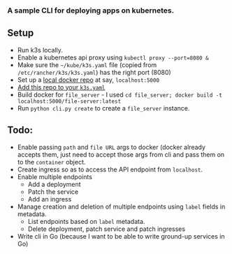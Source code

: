 ### A sample CLI for deploying apps on kubernetes.

## Setup
- Run k3s locally.
- Enable a kubernetes api proxy using `kubectl proxy --port=8080 &`
- Make sure the `~/kube/k3s.yaml` file (copied from `/etc/rancher/k3s/k3s.yaml`) has the right port (8080)
- Set up a [local docker repo](https://www.docker.com/blog/how-to-use-your-own-registry/) at say, `localhost:5000`
- [Add this repo to your `k3s.yaml`](https://rancher.com/docs/k3s/latest/en/installation/private-registry/)
- Build docker for `file_server` - I used `cd file_server; docker build -t localhost:5000/file-server:latest`
- Run `python cli.py create` to create a `file_server` instance.

## Todo:
- Enable passing `path` and `file URL` args to docker (docker already accepts them, just need to accept those args from cli and pass them on to the `container` object.
- Create ingress so as to access the API endpoint from `localhost`.
- Enable multiple endpoints
  - Add a deployment
  - Patch the service
  - Add an ingress
- Manage creation and deletion of multiple endpoints using `label` fields in metadata. 
  - List endpoints based on `label` metadata.
  - Delete deployment, patch service and patch ingresses
- Write cli in Go (because I want to be able to write ground-up services in Go)


